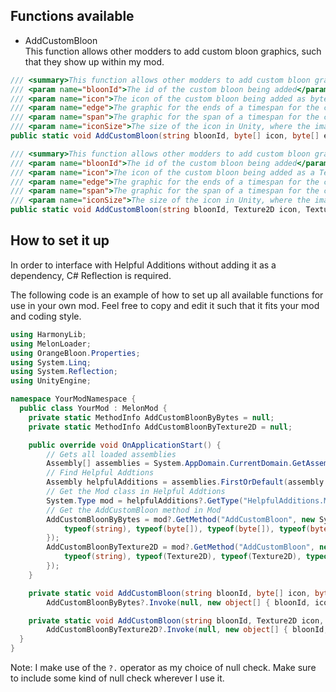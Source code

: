 ## Functions available

* AddCustomBloon\
This function allows other modders to add custom bloon graphics, such that they show up within my mod.
```csharp
/// <summary>This function allows other modders to add custom bloon graphics in the form of bytes from an image file.</summary>
/// <param name="bloonId">The id of the custom bloon being added</param>
/// <param name="icon">The icon of the custom bloon being added as bytes from an image file</param>
/// <param name="edge">The graphic for the ends of a timespan for the custom bloon as bytes from an image file</param>
/// <param name="span">The graphic for the span of a timespan for the custom bloon as bytes from an image file</param>
/// <param name="iconSize">The size of the icon in Unity, where the image size is the original, and 200 is the maximum recommended size</param>
public static void AddCustomBloon(string bloonId, byte[] icon, byte[] edge, byte[] span, Vector2? iconSize = null);

/// <summary>This function allows other modders to add custom bloon graphics in the form of a Texture2D.</summary>
/// <param name="bloonId">The id of the custom bloon being added</param>
/// <param name="icon">The icon of the custom bloon being added as a Texture2D</param>
/// <param name="edge">The graphic for the ends of a timespan for the custom bloon as a Texture2D</param>
/// <param name="span">The graphic for the span of a timespan for the custom bloon as a Texture2D</param>
/// <param name="iconSize">The size of the icon in Unity, where the image size is the original, and 200 is the maximum recommended size</param>
public static void AddCustomBloon(string bloonId, Texture2D icon, Texture2D edge, Texture2D span, Vector2? iconSize = null);
```

## How to set it up

In order to interface with Helpful Additions without adding it as a dependency, C# Reflection is required.

The following code is an example of how to set up all available functions for use in your own mod.
Feel free to copy and edit it such that it fits your mod and coding style.

```csharp
using HarmonyLib;
using MelonLoader;
using OrangeBloon.Properties;
using System.Linq;
using System.Reflection;
using UnityEngine;

namespace YourModNamespace {
  public class YourMod : MelonMod {
    private static MethodInfo AddCustomBloonByBytes = null;
    private static MethodInfo AddCustomBloonByTexture2D = null;

    public override void OnApplicationStart() {
        // Gets all loaded assemblies
        Assembly[] assemblies = System.AppDomain.CurrentDomain.GetAssemblies();
        // Find Helpful Addtions
        Assembly helpfulAdditions = assemblies.FirstOrDefault(assembly => assembly.GetName().Name.Equals("Helpful Additions"));
        // Get the Mod class in Helpful Addtions
        System.Type mod = helpfulAdditions?.GetType("HelpfulAdditions.Mod");
        // Get the AddCustomBloon method in Mod
        AddCustomBloonByBytes = mod?.GetMethod("AddCustomBloon", new System.Type[] {
            typeof(string), typeof(byte[]), typeof(byte[]), typeof(byte[]), typeof(Vector2?)
        });
        AddCustomBloonByTexture2D = mod?.GetMethod("AddCustomBloon", new System.Type[] {
            typeof(string), typeof(Texture2D), typeof(Texture2D), typeof(Texture2D), typeof(Vector2?)
        });
    }

    private static void AddCustomBloon(string bloonId, byte[] icon, byte[] edge, byte[] span, Vector2? iconSize = null) =>
        AddCustomBloonByBytes?.Invoke(null, new object[] { bloonId, icon, edge, span, iconSize });

    private static void AddCustomBloon(string bloonId, Texture2D icon, Texture2D edge, Texture2D span, Vector2? iconSize = null) =>
        AddCustomBloonByTexture2D?.Invoke(null, new object[] { bloonId, icon, edge, span, iconSize });
  }
}
```
Note: I make use of the `?.` operator as my choice of null check. Make sure to include some kind of null check wherever I use it.
